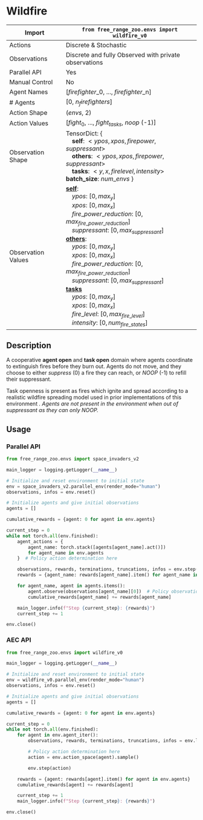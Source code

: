 # Wildfire

| Import             | `from free_range_zoo.envs import wildfire_v0`                                                                                                                                                                                                                                                                                                                                                                                                                                                                                                                                                    |
| ------------------ | ------------------------------------------------------------------------------------------------------------------------------------------------------------------------------------------------------------------------------------------------------------------------------------------------------------------------------------------------------------------------------------------------------------------------------------------------------------------------------------------------------------------------------------------------------------------------------------------------ |
| Actions            | Discrete & Stochastic                                                                                                                                                                                                                                                                                                                                                                                                                                                                                                                                                                            |
| Observations       | Discrete and fully Observed with private observations                                                                                                                                                                                                                                                                                                                                                                                                                                                                                                                                            |
| Parallel API       | Yes                                                                                                                                                                                                                                                                                                                                                                                                                                                                                                                                                                                              |
| Manual Control     | No                                                                                                                                                                                                                                                                                                                                                                                                                                                                                                                                                                                               |
| Agent Names        | [$firefighter$_0, ..., $firefighter$_n]                                                                                                                                                                                                                                                                                                                                                                                                                                                                                                                                                          |
| # Agents           | [0, $n_firefighters$]                                                                                                                                                                                                                                                                                                                                                                                                                                                                                                                                                                            |
| Action Shape       | ($envs$, 2)                                                                                                                                                                                                                                                                                                                                                                                                                                                                                                                                                                                      |
| Action Values      | [$fight_0$, ..., $fight_{tasks}$, $noop$ (-1)]                                                                                                                                                                                                                                                                                                                                                                                                                                                                                                                                                   |
| Observation Shape  | TensorDict: { <br>&emsp;**self**: $<ypos, xpos, fire power, suppressant>$<br>&emsp;**others**: $<ypos,xpos,fire power, suppressant>$<br>&emsp;**tasks**: $<y, x, fire level, intensity>$ <br> **batch_size**: $num\_envs$ }                                                                                                                                                                                                                                                                                                                                                                      |
| Observation Values | <u>**self**</u>:<br>&emsp;$ypos$: $[0, max_y]$<br>&emsp;$xpos$: $[0, max_x]$<br>&emsp;$fire\_power\_reduction$: $[0, max_{fire\_power\_reduction}]$<br>&emsp;$suppressant$: $[0, max_{suppressant}]$<br><u>**others**</u>:<br>&emsp;$ypos$: $[0, max_y]$<br>&emsp;$xpos$: $[0, max_x]$<br>&emsp;$fire\_power\_reduction$: $[0, max_{fire\_power\_reduction}]$<br>&emsp;$suppressant$: $[0, max_{suppressant}]$<br> <u>**tasks**</u><br>&emsp;$ypos$: $[0, max_y]$<br>&emsp;$xpos$: $[0, max_x]$<br>&emsp;$fire\_level$: $[0, max_{fire\_level}]$<br>&emsp;$intensity$: $[0, num_{fire\_states}]$ |

## Description

A cooperative **agent open** and **task open** domain where agents coordinate to extinguish fires before they burn out.
Agents do not move, and they choose to either *suppress* (0) a fire they can reach, or *NOOP* (-1) to refill their suppressant.

Task openness is present as fires which ignite and spread according to a realistic wildfire spreading model used in prior implementations of this environment <cite wildfire papers>. Agents are not present in the environment when out of suppressant as they can only NOOP.





## Usage

### Parallel API
```python
from free_range_zoo.envs import space_invaders_v2

main_logger = logging.getLogger(__name__)

# Initialize and reset environment to initial state
env = space_invaders_v2.parallel_env(render_mode="human")
observations, infos = env.reset()

# Initialize agents and give initial observations
agents = []

cumulative_rewards = {agent: 0 for agent in env.agents}

current_step = 0
while not torch.all(env.finished):
    agent_actions = {
        agent_name: torch.stack([agents[agent_name].act()])
        for agent_name in env.agents
    }  # Policy action determination here

    observations, rewards, terminations, truncations, infos = env.step(agent_actions)
    rewards = {agent_name: rewards[agent_name].item() for agent_name in env.agents}

    for agent_name, agent in agents.items():
        agent.observe(observations[agent_name][0])  # Policy observation processing here
        cumulative_rewards[agent_name] += rewards[agent_name]

    main_logger.info(f"Step {current_step}: {rewards}")
    current_step += 1

env.close()
```

### AEC API
```python
from free_range_zoo.envs import wildfire_v0

main_logger = logging.getLogger(__name__)

# Initialize and reset environment to initial state
env = wildfire_v0.parallel_env(render_mode="human")
observations, infos = env.reset()

# Initialize agents and give initial observations
agents = []

cumulative_rewards = {agent: 0 for agent in env.agents}

current_step = 0
while not torch.all(env.finished):
    for agent in env.agent_iter():
        observations, rewards, terminations, truncations, infos = env.last()

        # Policy action determination here
        action = env.action_space(agent).sample()

        env.step(action)

    rewards = {agent: rewards[agent].item() for agent in env.agents}
    cumulative_rewards[agent] += rewards[agent]

    current_step += 1
    main_logger.info(f"Step {current_step}: {rewards}")

env.close()
```

